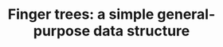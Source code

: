 ---
title: ! 'Finger trees: a simple general-purpose data structure'
paper-url: http://www.soi.city.ac.uk/~ross/papers/FingerTree.pdf
authors:
- Ralf Hinze
- Ross Paterson
type: paper
tags:
- data structures
doHaskell-type: journal paper
dohaskell-year: 2006
---